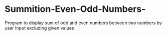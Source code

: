 # Summition-Even-Odd-Numbers-
 Program to display sum of odd and even numbers between two numbers  by user Input excluding given values
